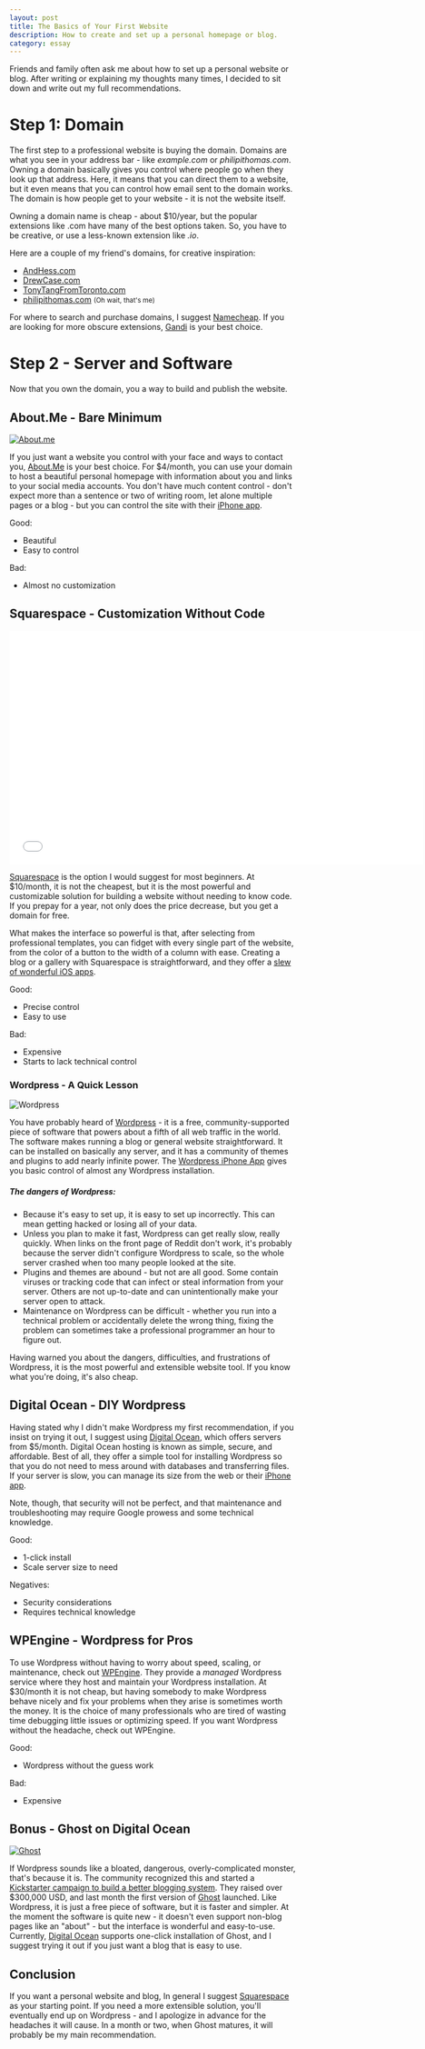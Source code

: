 ```yaml
---
layout: post
title: The Basics of Your First Website
description: How to create and set up a personal homepage or blog.
category: essay
---
```


Friends and family often ask me about how to set up a personal website or blog. After writing or explaining my thoughts many times, I decided to sit down and write out my full recommendations. 

# Step 1: Domain

The first step to a professional website is buying the domain. Domains are what you see in your address bar - like *example.com* or *philipithomas.com*. Owning a domain basically gives you control where people go when they look up that address. Here, it means that you can direct them to a website, but it even means that you can control how email sent to the domain works. The domain is how people get to your website - it is not the website itself.

Owning a domain name is cheap - about $10/year, but the popular extensions like .com have many of the best options taken. So, you have to be creative, or use a less-known extension like *.io*. 

Here are a couple of my friend's domains, for creative inspiration:

* [AndHess.com](http://www.andhess.com/)
* [DrewCase.com](http://drewcase.com/)
* [TonyTangFromToronto.com](http://www.tonytangfromtoronto.com)
* [philipithomas.com](https://www.philipithomas.com) <small class="muted">(Oh wait, that's me)</small>

For where to search and purchase domains, I suggest [Namecheap](http://www.namecheap.com/?aff=59414). If you are looking for more obscure extensions, [Gandi](http://gandi.net) is your best choice. 

# Step 2 - Server and Software

Now that you own the domain, you a way to build and publish the website. 

## About.Me - Bare Minimum

<a href="http://about.me"><img src="/images/first-website/aboutme.jpg" class="full" alt="About.me"/></a>

If you just want a website you control with your face and ways to contact you, [About.Me](http://about.me) is your best choice. For $4/month, you can use your domain to host a beautiful personal homepage with information about you and links to your social media accounts. You don't have much content control - don't expect more than a sentence or two of writing room, let alone multiple pages or a blog - but you can control the site with their [iPhone app](https://itunes.apple.com/us/app/about.me/id500230347). 

Good: 

* Beautiful
* Easy to control

Bad:

* Almost no customization


## Squarespace - Customization Without Code

<iframe src="//player.vimeo.com/video/45734056?title=0&amp;byline=0&amp;portrait=0&amp;color=ffffff" width="729" height="410" frameborder="0" webkitallowfullscreen mozallowfullscreen allowfullscreen class="full"></iframe>

[Squarespace](http://www.squarespace.com) is the option I would suggest for most beginners. At $10/month, it is not the cheapest, but it is the most powerful and customizable solution for building a website without needing to know code. If you prepay for a year, not only does the price decrease, but you get a domain for free.

What makes the interface so powerful is that, after selecting from professional templates, you can fidget with every single part of the website, from the color of a button to the width of a column with ease. Creating a blog or a gallery with Squarespace is straightforward, and they offer a [slew of wonderful iOS apps](http://www.squarespace.com/apps/).

Good:

* Precise control
* Easy to use

Bad:

* Expensive
* Starts to lack technical control

<div class="alert alert-info">
<h3>Wordpress - A Quick Lesson</h3>
<img class="img-float" src="/images/first-website/wordpress.png" alt="Wordpress"/>
<p>You have probably heard of <a href="http://en.wikipedia.org/wiki/WordPress">Wordpress</a> - it is a free, community-supported piece of software that powers about a fifth of all web traffic in the world. The software makes running a blog or general website straightforward. It can be installed on basically any server, and it has a community of themes and plugins to add nearly infinite power. The <a href="http://wpiphone.wordpress.com/">Wordpress iPhone App</a> gives you basic control of almost any Wordpress installation. </p>

<h5>The dangers of Wordpress:</h5>
<ul>
<li>Because it's easy to set up, it is easy to set up incorrectly. This can mean getting hacked or losing all of your data. </li>
<li> Unless you plan to make it fast, Wordpress can get really slow, really quickly. When links on the front page of Reddit don't work, it's probably because the server didn't configure Wordpress to scale, so the whole server crashed when too many people looked at the site. </li>
<li>Plugins and themes are abound - but not are all good. Some contain viruses or tracking code that can infect or steal information from your server. Others are not up-to-date and can unintentionally make your server open to attack. </li>
<li>Maintenance on Wordpress can be difficult - whether you run into a technical problem or accidentally delete the wrong thing, fixing the problem can sometimes take a professional programmer an hour to figure out. </li>
</ul>

<p>Having warned you about the dangers, difficulties, and frustrations of Wordpress, it is the most powerful and extensible website tool. If you know what you're doing, it's also cheap. </p>
</div>


## Digital Ocean - DIY Wordpress

Having stated why I didn't make Wordpress my first recommendation, if you insist on trying it out, I suggest using [Digital Ocean](https://www.digitalocean.com/?refcode=005373966733), which offers servers from $5/month. Digital Ocean hosting is known as simple, secure, and affordable. Best of all, they offer a simple tool for installing Wordpress so that you do not need to mess around with databases and transferring files. If your server is slow, you can manage its size from the web or their [iPhone app](https://itunes.apple.com/app/digitalocean-manager/id633128302). 

Note, though, that security will not be perfect, and that maintenance and troubleshooting may require Google prowess and some technical knowledge.

Good:

* 1-click install
* Scale server size to need

Negatives:

* Security considerations
* Requires technical knowledge

## WPEngine - Wordpress for Pros

To use Wordpress without having to worry about speed, scaling, or maintenance, check out [WPEngine](http://www.shareasale.com/r.cfm?b=394686&u=680358&m=41388&urllink=&afftrack=). They provide a *managed* Wordpress service where they host and maintain your Wordpress installation. At $30/month it is not cheap, but having somebody to make Wordpress behave nicely and fix your problems when they arise is sometimes worth the money. It is the choice of many professionals who are tired of wasting time debugging little issues or optimizing speed. If you want Wordpress without the headache, check out WPEngine.

Good:

* Wordpress without the guess work

Bad:

* Expensive



## Bonus - Ghost on Digital Ocean
<a href="http://ghost.org"><img src="/images/first-website/ghost.jpg" alt="Ghost" class="full"/></a>

If Wordpress sounds like a bloated, dangerous, overly-complicated monster, that's because it is. The community recognized this and started a [Kickstarter campaign to build a better blogging system](http://www.kickstarter.com/projects/johnonolan/ghost-just-a-blogging-platform). They raised over $300,000 USD, and last month the first version of [Ghost](https://ghost.org/) launched. Like Wordpress, it is just a free piece of software, but it is faster and simpler. At the moment the software is quite new - it doesn't even support non-blog pages like an "about" - but the interface is wonderful and easy-to-use. Currently, [Digital Ocean](https://www.digitalocean.com/?refcode=005373966733) supports one-click installation of Ghost, and I suggest trying it out if you just want a blog that is easy to use. 

## Conclusion

If you want a personal website and blog, In general I suggest [Squarespace](http://squarespace.com) as your starting point. If you need a more extensible solution, you'll eventually end up on Wordpress - and I apologize in advance for the headaches it will cause. In a month or two, when Ghost matures, it will probably be my main recommendation. 

